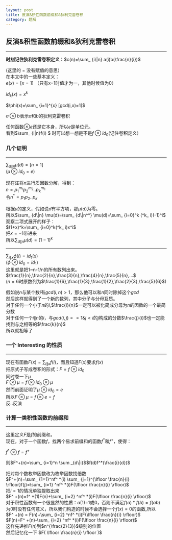```yaml
---
layout: post
title: 反演&积性函数前缀和&狄利克雷卷积
category: 题解
---
```


## 反演&积性函数前缀和&狄利克雷卷积

---
**时刻记住狄利克雷卷积定义：**$c(n)=\sum_ {i\|n} a(i)b(\frac{n}{i})$  

(这里的 = 没有赋值的意思）  
在本文中的一些基本定义：  
$e(x)=[x=1]$  （只有x=1时值才为一，其他时候值为0）

$id_ k(x)=x^k$  

$\phi(x)=\sum_ {i=1}^{x} [gcd(i,x)=1]$

$a \otimes b$表示$a$和$b$的狄利克雷卷积  
>
任何函数$\otimes e$还是它本身，所以$e$是单位元。  
看到$\sum_ {i\|n}f(i) $ 时可以想一想是不是$f \otimes id_ 0$(记住卷积定义）  

### 几个证明  

---
$\sum_ {d\|n}\mu(d)=[n=1]$  
($\mu \otimes id_ 0=e$)

现在<del>江</del>将$n$进行质因数分解，得到：  
$n=p_ 1^{m_ 1}p_ 2^{m_ 2}..p_ k^{m_ 1}$  
令$n^*=p_ 1p_ 2..p_ k$  

根据$\mu$的定义，假如说$d$有平方项，那$\mu(d)$为零。  
所以$\sum_ {d\|n} \mu(d)=\sum_ {d\|n^*} \mu(d)=\sum_ {i=0}^k (^k_ i)(-1)^i$  
观察二项式展开的样子：  
$(1+x)^k=\sum_ {i=0}^k(^k_ i)x^i$  
把$x=-1$带进来  
所以$\sum_ {d\|n} \mu(d)=(1-1)^k$

---
$\sum_ {i\|x}\phi(i)=id_ 1(x)$  
($\phi \otimes id_ 0 = id_ 1$)  
这里就是把1~n-1/n的所有数列出来。  
$\frac{1}{n},\frac{2}{n},\frac{3}{n},\frac{4}{n},\frac{5}{n},...$  
($n=6$时原数列为$\frac{1}{6},\frac{1}{3},\frac{1}{2},\frac{2}{3},\frac{5}{6}$)  

假如说$n$与某个数$i$有$gcd(i,n)>1$，那么他可以和$n$同时除掉这个$gcd$  
然后这样就得到了一个新的数列，其中分子与分母互质。  
对于任何一个小于$n$的$i$,$\frac{i}{n}$一定可以被化简成分母为$n$的因数的一个最简分数  
对于任何一个$i\|n$的$i$，与$gcd(i,j)==1\&j<i$的$j$构成的分数$\frac{j}{i}$也一定能找到与之相等的$\frac{k}{n}$  
所以就相等了

### 一个 Interesting 的性质  

---
现在有函数$F(x)=\sum_ {i\|x} f(i)$，而且知道$F(x)$要求$f(x)$  
把原式子写成卷积的形式：$F=f \otimes id_ 0$  
同时卷一下$\mu$  
$F \otimes \mu = f \otimes id_ 0 \otimes \mu$  
然而前面证明了$\mu \otimes id_ 0=e$  
所以$F \otimes \mu=f \otimes e =f$  
反..反演


### 计算一类积性函数的前缀和

---
这里定义$F$是$f$的前缀和。  
现在，对于一个函数$f$，找两个易求前缀和的函数$f^*$和$f^+$，使得：  

$f^* \otimes f =f^+$

则$F^+(n)=\sum_ {i=1}^n \sum _{d\|i}$$f(d)f^*(\frac{i}{d})$  

把对每个数枚举因数改为枚举因数找倍数  
$F^+(n)=\sum_ {1=1}^nf^ *(i) \sum_ {j=1}^{\lfloor \frac{n}{i} \rfloor}f(j)=\sum_ {i=1} ^nf^ *(i)F(\lfloor \frac{n}{i} \rfloor)$  
把$i=1$的情况单独提取出来  
$F^ +(n)=f^ *(1)F(n)+\sum_ {i=2} ^nf^ *(i)F(\lfloor \frac{n}{i} \rfloor)$  
对于积性函数有一个很显然的性质：$a(1)$=1或0，否则不满足$f(a) * f(b)=f(ab)$  
为0时没有任何意义，所以我们构造的时候不会选择一个$f(x)=0$的函数,所以  
$F^ +(n) = F(n)+\sum_ {i=2} ^nf^ *(i)F(\lfloor \frac{n}{i} \rfloor)$  
$F(n)=F^ +(n)-\sum_ {i=2} ^nf^ *(i)F(\lfloor \frac{n}{i} \rfloor)$  
这样先递推$F(n)$到$n^{\frac{2}{3}}$级别的位置  
然后记忆化一下 $F( \lfloor \frac{n}{i} \rfloor )$  